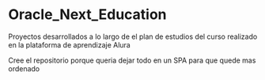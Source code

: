 # Oracle_Next_Education
Proyectos desarrollados a lo largo de el plan de estudios del curso realizado en la plataforma de aprendizaje Alura

Cree el repositorio porque queria dejar todo en un SPA para que quede mas ordenado 
